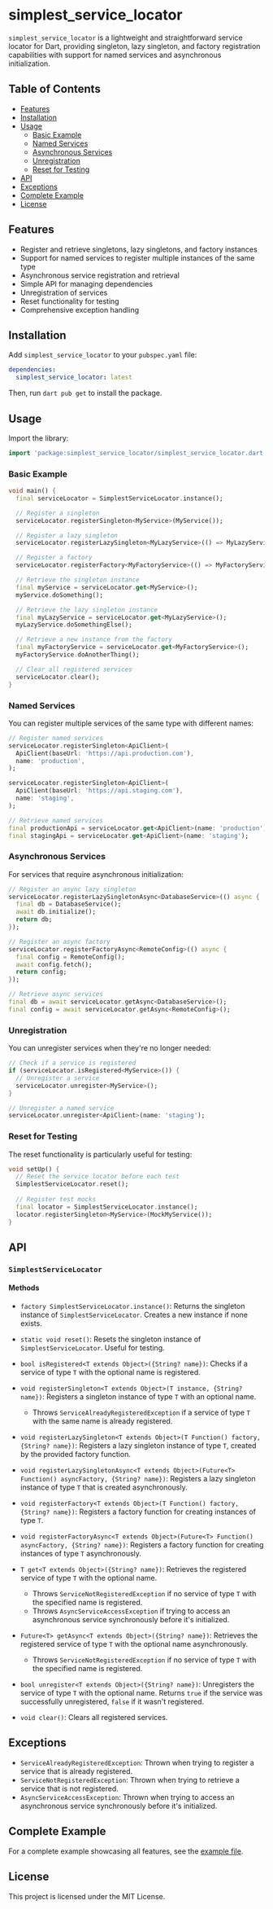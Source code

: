 # simplest_service_locator

`simplest_service_locator` is a lightweight and straightforward service locator for Dart, providing singleton, lazy singleton, and factory registration capabilities with support for named services and asynchronous initialization.

## Table of Contents

- [Features](#features)
- [Installation](#installation)
- [Usage](#usage)
  - [Basic Example](#basic-example)
  - [Named Services](#named-services)
  - [Asynchronous Services](#asynchronous-services)
  - [Unregistration](#unregistration)
  - [Reset for Testing](#reset-for-testing)
- [API](#api)
- [Exceptions](#exceptions)
- [Complete Example](#complete-example)
- [License](#license)

## Features

- Register and retrieve singletons, lazy singletons, and factory instances
- Support for named services to register multiple instances of the same type
- Asynchronous service registration and retrieval
- Simple API for managing dependencies
- Unregistration of services
- Reset functionality for testing
- Comprehensive exception handling

## Installation

Add `simplest_service_locator` to your `pubspec.yaml` file:

```yaml
dependencies:
  simplest_service_locator: latest
```

Then, run `dart pub get` to install the package.

## Usage

Import the library:

```dart
import 'package:simplest_service_locator/simplest_service_locator.dart';
```

### Basic Example

```dart
void main() {
  final serviceLocator = SimplestServiceLocator.instance();

  // Register a singleton
  serviceLocator.registerSingleton<MyService>(MyService());

  // Register a lazy singleton
  serviceLocator.registerLazySingleton<MyLazyService>(() => MyLazyService());

  // Register a factory
  serviceLocator.registerFactory<MyFactoryService>(() => MyFactoryService());

  // Retrieve the singleton instance
  final myService = serviceLocator.get<MyService>();
  myService.doSomething();

  // Retrieve the lazy singleton instance
  final myLazyService = serviceLocator.get<MyLazyService>();
  myLazyService.doSomethingElse();

  // Retrieve a new instance from the factory
  final myFactoryService = serviceLocator.get<MyFactoryService>();
  myFactoryService.doAnotherThing();

  // Clear all registered services
  serviceLocator.clear();
}
```

### Named Services

You can register multiple services of the same type with different names:

```dart
// Register named services
serviceLocator.registerSingleton<ApiClient>(
  ApiClient(baseUrl: 'https://api.production.com'),
  name: 'production',
);

serviceLocator.registerSingleton<ApiClient>(
  ApiClient(baseUrl: 'https://api.staging.com'),
  name: 'staging',
);

// Retrieve named services
final productionApi = serviceLocator.get<ApiClient>(name: 'production');
final stagingApi = serviceLocator.get<ApiClient>(name: 'staging');
```

### Asynchronous Services

For services that require asynchronous initialization:

```dart
// Register an async lazy singleton
serviceLocator.registerLazySingletonAsync<DatabaseService>(() async {
  final db = DatabaseService();
  await db.initialize();
  return db;
});

// Register an async factory
serviceLocator.registerFactoryAsync<RemoteConfig>(() async {
  final config = RemoteConfig();
  await config.fetch();
  return config;
});

// Retrieve async services
final db = await serviceLocator.getAsync<DatabaseService>();
final config = await serviceLocator.getAsync<RemoteConfig>();
```

### Unregistration

You can unregister services when they're no longer needed:

```dart
// Check if a service is registered
if (serviceLocator.isRegistered<MyService>()) {
  // Unregister a service
  serviceLocator.unregister<MyService>();
}

// Unregister a named service
serviceLocator.unregister<ApiClient>(name: 'staging');
```

### Reset for Testing

The reset functionality is particularly useful for testing:

```dart
void setUp() {
  // Reset the service locator before each test
  SimplestServiceLocator.reset();
  
  // Register test mocks
  final locator = SimplestServiceLocator.instance();
  locator.registerSingleton<MyService>(MockMyService());
}
```

## API

### `SimplestServiceLocator`

#### Methods

- `factory SimplestServiceLocator.instance()`: Returns the singleton instance of `SimplestServiceLocator`. Creates a new instance if none exists.

- `static void reset()`: Resets the singleton instance of `SimplestServiceLocator`. Useful for testing.

- `bool isRegistered<T extends Object>({String? name})`: Checks if a service of type `T` with the optional name is registered.

- `void registerSingleton<T extends Object>(T instance, {String? name})`: Registers a singleton instance of type `T` with an optional name.
  - Throws `ServiceAlreadyRegisteredException` if a service of type `T` with the same name is already registered.

- `void registerLazySingleton<T extends Object>(T Function() factory, {String? name})`: Registers a lazy singleton instance of type `T`, created by the provided factory function.

- `void registerLazySingletonAsync<T extends Object>(Future<T> Function() asyncFactory, {String? name})`: Registers a lazy singleton instance of type `T` that is created asynchronously.

- `void registerFactory<T extends Object>(T Function() factory, {String? name})`: Registers a factory function for creating instances of type `T`.

- `void registerFactoryAsync<T extends Object>(Future<T> Function() asyncFactory, {String? name})`: Registers a factory function for creating instances of type `T` asynchronously.

- `T get<T extends Object>({String? name})`: Retrieves the registered service of type `T` with the optional name.
  - Throws `ServiceNotRegisteredException` if no service of type `T` with the specified name is registered.
  - Throws `AsyncServiceAccessException` if trying to access an asynchronous service synchronously before it's initialized.

- `Future<T> getAsync<T extends Object>({String? name})`: Retrieves the registered service of type `T` with the optional name asynchronously.
  - Throws `ServiceNotRegisteredException` if no service of type `T` with the specified name is registered.

- `bool unregister<T extends Object>({String? name})`: Unregisters the service of type `T` with the optional name. Returns `true` if the service was successfully unregistered, `false` if it wasn't registered.

- `void clear()`: Clears all registered services.

## Exceptions

- `ServiceAlreadyRegisteredException`: Thrown when trying to register a service that is already registered.
- `ServiceNotRegisteredException`: Thrown when trying to retrieve a service that is not registered.
- `AsyncServiceAccessException`: Thrown when trying to access an asynchronous service synchronously before it's initialized.

## Complete Example

For a complete example showcasing all features, see the [example file](https://gitlab.com/dart-and-flutter-packages/simplest_service_locator/blob/main/example/simplest_service_locator_example.dart).

## License

This project is licensed under the MIT License.